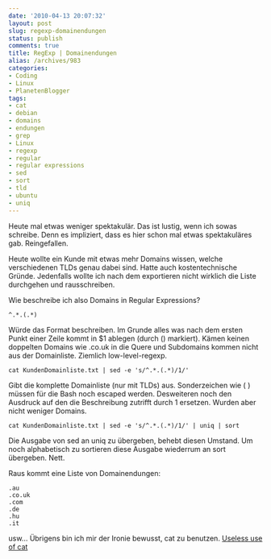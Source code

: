```yaml
---
date: '2010-04-13 20:07:32'
layout: post
slug: regexp-domainendungen
status: publish
comments: true
title: RegExp | Domainendungen
alias: /archives/983
categories:
- Coding
- Linux
- PlanetenBlogger
tags:
- cat
- debian
- domains
- endungen
- grep
- Linux
- regexp
- regular
- regular expressions
- sed
- sort
- tld
- ubuntu
- uniq
---
```


Heute mal etwas weniger spektakulär. Das ist lustig, wenn ich sowas schreibe. Denn es impliziert, dass es hier schon mal etwas spektakuläres gab. Reingefallen.

Heute wollte ein Kunde mit etwas mehr Domains wissen, welche verschiedenen TLDs genau dabei sind. Hatte auch kostentechnische Gründe. Jedenfalls wollte ich nach dem exportieren nicht wirklich die Liste durchgehen und rausschreiben.

Wie beschreibe ich also Domains in Regular Expressions?

```
^.*.(.*)
```

Würde das Format beschreiben. Im Grunde alles was nach dem ersten Punkt einer Zeile kommt in $1 ablegen (durch () markiert). Kämen keinen doppelten Domains wie .co.uk in die Quere und Subdomains kommen nicht aus der Domainliste. Ziemlich low-level-regexp.

```
cat KundenDomainliste.txt | sed -e 's/^.*.(.*)/1/'
```

Gibt die komplette Domainliste (nur mit TLDs) aus. Sonderzeichen wie ( ) müssen für die Bash noch escaped werden. Desweiteren noch den Ausdruck auf den die Beschreibung zutrifft durch 1 ersetzen. Wurden aber nicht weniger Domains.

```
cat KundenDomainliste.txt | sed -e 's/^.*.(.*)/1/' | uniq | sort
```

Die Ausgabe von sed an uniq zu übergeben, behebt diesen Umstand. Um noch alphabetisch zu sortieren diese Ausgabe wiederrum an sort übergeben. Nett.

Raus kommt eine Liste von Domainendungen:
```
.au
.co.uk
.com
.de
.hu
.it
```

usw...
Übrigens bin ich mir der Ironie bewusst, cat zu benutzen. [Useless use of cat](http://sial.org/howto/shell/useless-cat/)
